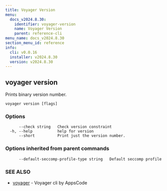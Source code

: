 ```yaml
---
title: Voyager Version
menu:
  docs_v2024.8.30:
    identifier: voyager-version
    name: Voyager Version
    parent: reference-cli
menu_name: docs_v2024.8.30
section_menu_id: reference
info:
  cli: v0.0.16
  installer: v2024.8.30
  version: v2024.8.30
---
```


## voyager version

Prints binary version number.

```
voyager version [flags]
```

### Options

```
      --check string   Check version constraint
  -h, --help           help for version
      --short          Print just the version number.
```

### Options inherited from parent commands

```
      --default-seccomp-profile-type string   Default seccomp profile
```

### SEE ALSO

* [voyager](/docs/v2024.8.30/reference/cli/voyager)	 - Voyager cli by AppsCode

